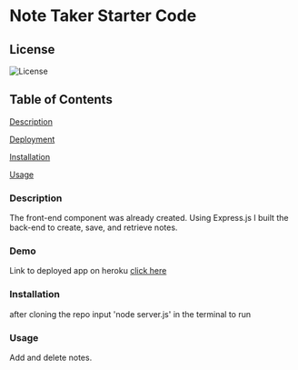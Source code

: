 # Note Taker Starter Code

## License

![License](https://img.shields.io/badge/license-MIT-00beef)

## Table of Contents

[Description](#description)

[Deployment](#demo)

[Installation](#installation)

[Usage](#usage)


### Description

The front-end component was already created. Using Express.js I built the back-end to create, save, and retrieve notes.

### Demo

Link to deployed app on heroku [click here](https://frightening-phantom-49597.herokuapp.com/)


### Installation

after cloning the repo input 'node server.js' in the terminal to run

### Usage

Add and delete notes.

